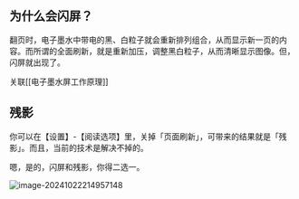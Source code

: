 ## 为什么会闪屏？

翻页时，电子墨水中带电的黑、白粒子就会重新排列组合，从而显示新一页的内容。而所谓的全面刷新，就是重新加压，调整黑白粒子，从而清晰显示图像。但，闪屏就出现了。

关联[[电子墨水屏工作原理]]

## 残影

你可以在【设置】-【阅读选项】里，关掉「页面刷新」，可带来的结果就是「残影」。而且，当前的技术是解决不掉的。

嗯，是的，闪屏和残影，你得二选一。

![image-20241022214957148](https://tc8483.oss-cn-beijing.aliyuncs.com/img/image-20241022214957148.png)